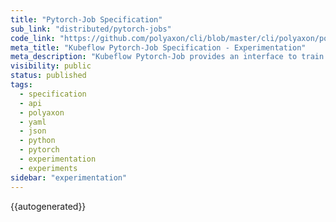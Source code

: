 ```yaml
---
title: "Pytorch-Job Specification"
sub_link: "distributed/pytorch-jobs"
code_link: "https://github.com/polyaxon/cli/blob/master/cli/polyaxon/polyflow/run/kubeflow/pytorch_job.py"
meta_title: "Kubeflow Pytorch-Job Specification - Experimentation"
meta_description: "Kubeflow Pytorch-Job provides an interface to train distributed experiments with Pytorch."
visibility: public
status: published
tags:
  - specification
  - api
  - polyaxon
  - yaml
  - json
  - python
  - pytorch
  - experimentation
  - experiments
sidebar: "experimentation"
---
```


{{autogenerated}}
